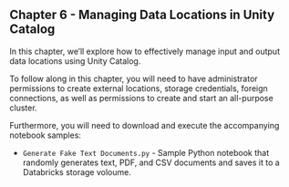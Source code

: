 ## Chapter 6 - Managing Data Locations in Unity Catalog

In this chapter, we’ll explore how to effectively manage input and output data locations using Unity Catalog.

To follow along in this chapter, you will need to have administrator permissions to create external locations, storage credentials, foreign connections, as well as permissions to create and start an all-purpose cluster.

Furthermore, you will need to download and execute the accompanying notebook samples:

- `Generate Fake Text Documents.py` - Sample Python notebook that randomly generates text, PDF, and CSV documents and saves it to a Databricks storage voloume.
